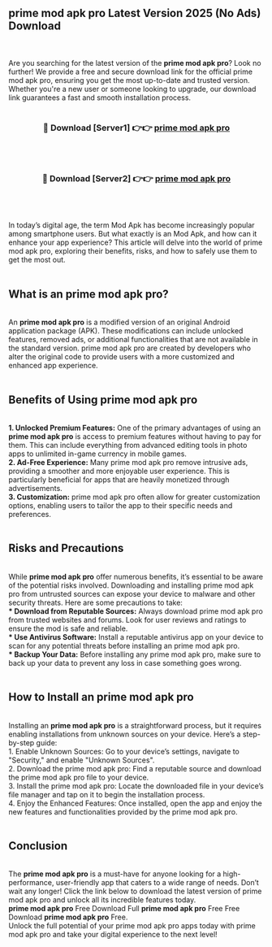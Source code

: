 ## prime mod apk pro Latest Version 2025 (No Ads) Download
<br><br>
Are you searching for the latest version of the <strong>prime mod apk pro</strong>? Look no further! We provide a free and secure download link for the official prime mod apk pro, ensuring you get the most up-to-date and trusted version. Whether you're a new user or someone looking to upgrade, our download link guarantees a fast and smooth installation process.
<br>
<br>
<div align="center">
<h3>🔴 Download [Server1] 👉👉 <a href="https://modyolo.store/prime_mod_apk_pro">prime mod apk pro</a></h3><br>
<br>
<h3>🔴 Download [Server2] 👉👉 <a href="https://modyolo.store/prime_mod_apk_pro">prime mod apk pro</a></h3><br>
</div>
<br>
<br>
In today’s digital age, the term Mod Apk has become increasingly popular among smartphone users. But what exactly is an Mod Apk, and how can it enhance your app experience? This article will delve into the world of prime mod apk pro, exploring their benefits, risks, and how to safely use them to get the most out.
<br>
<br>
<h2>What is an prime mod apk pro?</h2>
<br>
An <strong>prime mod apk pro</strong> is a modified version of an original Android application package (APK). These modifications can include unlocked features, removed ads, or additional functionalities that are not available in the standard version. prime mod apk pro are created by developers who alter the original code to provide users with a more customized and enhanced app experience.
<br>
<br>
<h2>Benefits of Using prime mod apk pro</h2>
<br>
<strong> 1. Unlocked Premium Features:</strong> One of the primary advantages of using an <strong>prime mod apk pro</strong> is access to premium features without having to pay for them. This can include everything from advanced editing tools in photo apps to unlimited in-game currency in mobile games.
<br>
<strong> 2. Ad-Free Experience:</strong> Many prime mod apk pro remove intrusive ads, providing a smoother and more enjoyable user experience. This is particularly beneficial for apps that are heavily monetized through advertisements.
<br>
<strong> 3. Customization:</strong> prime mod apk pro often allow for greater customization options, enabling users to tailor the app to their specific needs and preferences.
<br>
<br>
<h2>Risks and Precautions</h2>
<br>
While <strong>prime mod apk pro</strong> offer numerous benefits, it’s essential to be aware of the potential risks involved. Downloading and installing prime mod apk pro from untrusted sources can expose your device to malware and other security threats. Here are some precautions to take:
<br>
<strong> * Download from Reputable Sources:</strong> Always download prime mod apk pro from trusted websites and forums. Look for user reviews and ratings to ensure the mod is safe and reliable.
<br>
<strong> * Use Antivirus Software:</strong> Install a reputable antivirus app on your device to scan for any potential threats before installing an prime mod apk pro.
<br>
<strong> * Backup Your Data:</strong> Before installing any prime mod apk pro, make sure to back up your data to prevent any loss in case something goes wrong.
<br>
<br>
<h2>How to Install an prime mod apk pro</h2>
<br>
Installing an <strong>prime mod apk pro</strong> is a straightforward process, but it requires enabling installations from unknown sources on your device. Here’s a step-by-step guide:
<br>
 1. Enable Unknown Sources: Go to your device’s settings, navigate to "Security," and enable "Unknown Sources".
<br>
 2. Download the prime mod apk pro: Find a reputable source and download the prime mod apk pro file to your device.
<br>
 3. Install the prime mod apk pro: Locate the downloaded file in your device’s file manager and tap on it to begin the installation process.
<br>
 4. Enjoy the Enhanced Features: Once installed, open the app and enjoy the new features and functionalities provided by the prime mod apk pro.
<br>
<br>
<h2><strong>Conclusion</strong></h2>
<br>
The <strong>prime mod apk pro</strong> is a must-have for anyone looking for a high-performance, user-friendly app that caters to a wide range of needs. Don’t wait any longer! Click the link below to download the latest version of prime mod apk pro and unlock all its incredible features today.
<br>
<strong>prime mod apk pro</strong> Free Download Full <strong>prime mod apk pro</strong> Free Free Download <strong>prime mod apk pro</strong> Free.
<br>
Unlock the full potential of your prime mod apk pro apps today with prime mod apk pro and take your digital experience to the next level!

